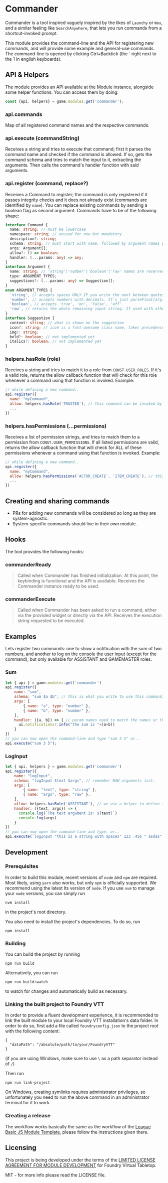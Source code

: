 # Commander

Commander is a tool inspired vaguely inspired by the likes of `Launchy` or `Wox`, and a similar feeling like `SearchAnywhere`, that lets you run commands from a shortcut-invoked prompt.

This module provides the command-line and the API for registering new commands, and will provide some example and general-use commands. The command-line is opened by clicking Ctrl+Backtick (the ` right next to the 1 in english keyboards).

## API & Helpers

The module provides an API available at the Module instance, alongside some helper functions. You can access them by doing:
```js
const {api, helpers} = game.modules.get('commander');
```

### api.commands
Map of all registered command names and the respective commands.

### api.execute (commandString)
Receives a string and tries to execute that command; first it parses the command name and checked if the command is allowed. If so, gets the command schema and tries to match the input to it, extracting the arguments. Then calls the command's handler function with said arguments. 

### api.register (command, replace?)
Receives a Command to register; the command is only registered if it passes integrity checks and it does not already exist (commands are identified by `name`). You can replace existing commands by sending a boolean flag as second argument. Commands have to be of the following shape:

```ts
interface Command {
  name: string; // must be lowercase
  namespace: string; // unused for now but mandatory
  description?: string;
  schema: string; // must start with name, followed by argument names prefixed with '$'
  args: Argument[];
  allow?: () => boolean;
  handler: (...params: any) => any;
}
interface Argument {
  name: string; // 'string'|'number'|'boolean'|'raw' names are reserved
  type: ARGUMENT_TYPES;
  suggestions?: (...params: any) => Suggestion[];
}
enum ARGUMENT_TYPES {
  'string', // accepts spaces ONLY IF you write the next between quotes.
  'number', // accepts numbers with decimals. It's just parseFloat(arg), so be tame with the decimals. Consider yourself warned!
  'boolean', // accepts 'true', 'on', 'false', 'off'
  'raw', // returns the whole remaining input string. If used with other arguments this MUST BE LAST.
}
interface Suggestion {
  content: string; // what is shown on the suggestion
  icon?: string; // icon is a font-awesome class name, takes precedence over img
  img?: string;
  bold?: boolean; // not implemented yet
  italics?: boolean; // not implemented yet
}
```

### helpers.hasRole (role)
Receives a string and tries to match it to a role from `CONST.USER_ROLES`. If it's a valid role, returns the allow callback function that will check for this role whenever a command using that function is invoked. Example:

```js
// while defining a new command..
api.register({
  name: "myCommand",
  allow: helpers.hasRole('TRUSTED'), // this command can be invoked by a user with role TRUSTED or more
  ...
})
```

### helpers.hasPermissions (...permissions)
Receives a list of permission strings, and tries to match them to a permission from `CONST.USER_PERMISSIONS`. If all listed permissions are valid, returns the allow callback function that will check for ALL of these permissions whenever a command using that function is invoked. Example:

```js
// while defining a new command..
api.register({
  name: "myCommand",
  allow: helpers.hasPermissions('ACTOR_CREATE', 'ITEM_CREATE'), // this command can be invoked by a user with both the ACTOR_CREATE and ITEM_CREATE permissions
  ...
})
```

## Creating and sharing commands
* PRs for adding new commands will be considered so long as they are system-agnostic.
* System-specific commands should live in their own module.

## Hooks
The tool provides the following hooks:

### commanderReady
>  Called when Commander has finished initialization. At this point, the keybinding is functional and the API is available. Receives the Commander instance ready to be used.

### commanderExecute
 > Called when Commander has been asked to run a command, either via the provided widget or directly via the API. Receives the execution string requested to be executed.

## Examples

Lets register two commands: one to show a notification with the sum of two numbers, and another to log on the console the user input (except for the command), but only available for ASSISTANT and GAMEMASTER roles.

### Sum
```js
let { api } = game.modules.get('commander')
api.register({
    name: "sum",
    schema: "sum $a $b", // this is what you write to use this command, replacing $a and $b for numbers
    args: [
        { name: "a", type: "number" },
        { name: "b", type: "number" },
    ],
    handler: ({a, b}) => { // param names need to match the names or the args[]
      ui.notifications?.info("the sum is "+(a+b))
    }
})
// you can now open the command-line and type "sum 3 5" or..
api.execute("sum 3 5");
```

### LogInput
```js
let { api, helpers } = game.modules.get('commander')
api.register({
    name: "logInput",
    schema: "logInput $text $args", // remember RAW arguments last.
    args: [
        { name: "text", type: "string" },
        { name: "args", type: "raw" },
    ],
    allow: helpers.hasRole('ASSISTANT'), // we use a helper to define the allow function
    handler: ({text, args}) => { 
      console.log(`The text argument is: ${text}`)
      console.log(args)
    }
})
// you can now open the command-line and type, or..
api.execute(`logInput "this is a string with spaces" 123 .456 " asdas" !#$%^&*()`);
```

## Development

### Prerequisites

In order to build this module, recent versions of `node` and `npm` are
required. Most likely, using `yarn` also works, but only `npm` is officially
supported. We recommend using the latest lts version of `node`. If you use `nvm`
to manage your `node` versions, you can simply run

```
nvm install
```

in the project's root directory.

You also need to install the project's dependencies. To do so, run

```
npm install
```

### Building

You can build the project by running

```
npm run build
```

Alternatively, you can run

```
npm run build:watch
```

to watch for changes and automatically build as necessary.

### Linking the built project to Foundry VTT

In order to provide a fluent development experience, it is recommended to link
the built module to your local Foundry VTT installation's data folder. In
order to do so, first add a file called `foundryconfig.json` to the project root
with the following content:

```
{
  "dataPath": "/absolute/path/to/your/FoundryVTT"
}
```

(if you are using Windows, make sure to use `\` as a path separator instead of
`/`)

Then run

```
npm run link-project
```

On Windows, creating symlinks requires administrator privileges, so unfortunately
you need to run the above command in an administrator terminal for it to work.

### Creating a release

The workflow works basically the same as the workflow of the [League Basic JS Module Template], please follow the
instructions given there.

## Licensing

This project is being developed under the terms of the
[LIMITED LICENSE AGREEMENT FOR MODULE DEVELOPMENT] for Foundry Virtual Tabletop.

MIT - for more info please read the LICENSE file.

[League Basic JS Module Template]: https://github.com/League-of-Foundry-Developers/FoundryVTT-Module-Template
[LIMITED LICENSE AGREEMENT FOR MODULE DEVELOPMENT]: https://foundryvtt.com/article/license/
